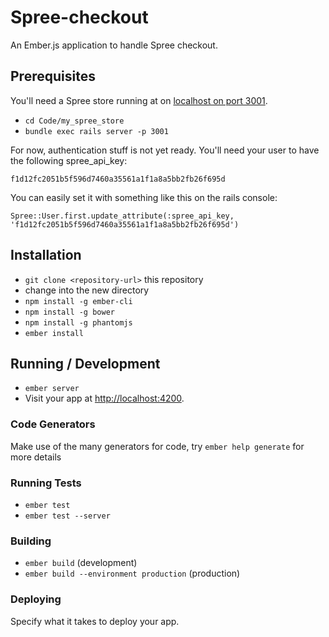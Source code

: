 # Spree-checkout

An Ember.js application to handle Spree checkout.

## Prerequisites

You'll need a Spree store running at on [localhost on port 3001](http://localhost:3001).

* `cd Code/my_spree_store`
* `bundle exec rails server -p 3001`

For now, authentication stuff is not yet ready. You'll need your user to have
the following spree_api_key:

`f1d12fc2051b5f596d7460a35561a1f1a8a5bb2fb26f695d`

You can easily set it with something like this on the rails console:

```
Spree::User.first.update_attribute(:spree_api_key, 'f1d12fc2051b5f596d7460a35561a1f1a8a5bb2fb26f695d')
```

## Installation

* `git clone <repository-url>` this repository
* change into the new directory
* `npm install -g ember-cli`
* `npm install -g bower`
* `npm install -g phantomjs`
* `ember install`

## Running / Development

* `ember server`
* Visit your app at [http://localhost:4200](http://localhost:4200).

### Code Generators

Make use of the many generators for code, try `ember help generate` for more details

### Running Tests

* `ember test`
* `ember test --server`

### Building

* `ember build` (development)
* `ember build --environment production` (production)

### Deploying

Specify what it takes to deploy your app.
